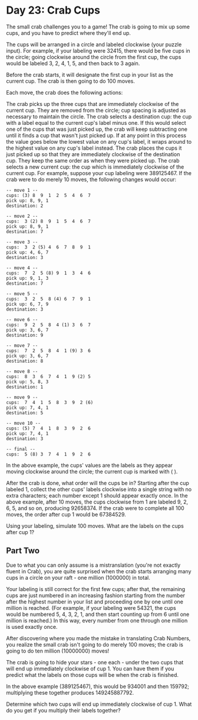 # Day 23: Crab Cups
The small crab challenges you to a game! The crab is going to mix up some cups, and you have to predict
where they'll end up.

The cups will be arranged in a circle and labeled clockwise (your puzzle input). For example, if your
labeling were 32415, there would be five cups in the circle; going clockwise around the circle from
the first cup, the cups would be labeled 3, 2, 4, 1, 5, and then back to 3 again.

Before the crab starts, it will designate the first cup in your list as the current cup. The crab is
then going to do 100 moves.

Each move, the crab does the following actions:

The crab picks up the three cups that are immediately clockwise of the current cup. They are removed
from the circle; cup spacing is adjusted as necessary to maintain the circle.
The crab selects a destination cup: the cup with a label equal to the current cup's label minus one.
If this would select one of the cups that was just picked up, the crab will keep subtracting one until
it finds a cup that wasn't just picked up. If at any point in this process the value goes below
the lowest value on any cup's label, it wraps around to the highest value on any cup's label instead.
The crab places the cups it just picked up so that they are immediately clockwise
of the destination cup. They keep the same order as when they were picked up.
The crab selects a new current cup: the cup which is immediately clockwise of the current cup.
For example, suppose your cup labeling were 389125467. If the crab were to do merely 10 moves,
the following changes would occur:

```
-- move 1 --
cups: (3) 8  9  1  2  5  4  6  7 
pick up: 8, 9, 1
destination: 2

-- move 2 --
cups:  3 (2) 8  9  1  5  4  6  7 
pick up: 8, 9, 1
destination: 7

-- move 3 --
cups:  3  2 (5) 4  6  7  8  9  1 
pick up: 4, 6, 7
destination: 3

-- move 4 --
cups:  7  2  5 (8) 9  1  3  4  6 
pick up: 9, 1, 3
destination: 7

-- move 5 --
cups:  3  2  5  8 (4) 6  7  9  1 
pick up: 6, 7, 9
destination: 3

-- move 6 --
cups:  9  2  5  8  4 (1) 3  6  7 
pick up: 3, 6, 7
destination: 9

-- move 7 --
cups:  7  2  5  8  4  1 (9) 3  6 
pick up: 3, 6, 7
destination: 8

-- move 8 --
cups:  8  3  6  7  4  1  9 (2) 5 
pick up: 5, 8, 3
destination: 1

-- move 9 --
cups:  7  4  1  5  8  3  9  2 (6)
pick up: 7, 4, 1
destination: 5

-- move 10 --
cups: (5) 7  4  1  8  3  9  2  6 
pick up: 7, 4, 1
destination: 3

-- final --
cups:  5 (8) 3  7  4  1  9  2  6 
```

In the above example, the cups' values are the labels as they appear moving clockwise around the circle;
the current cup is marked with ( ).

After the crab is done, what order will the cups be in? Starting after the cup labeled 1,
collect the other cups' labels clockwise into a single string with no extra characters;
each number except 1 should appear exactly once. In the above example, after 10 moves,
the cups clockwise from 1 are labeled 9, 2, 6, 5, and so on, producing 92658374.
If the crab were to complete all 100 moves, the order after cup 1 would be 67384529.

Using your labeling, simulate 100 moves. What are the labels on the cups after cup 1?

## Part Two
Due to what you can only assume is a mistranslation (you're not exactly fluent in Crab), you are quite
surprised when the crab starts arranging many cups in a circle on your raft - one million (1000000) in total.

Your labeling is still correct for the first few cups; after that, the remaining cups are just numbered
in an increasing fashion starting from the number after the highest number in your list and proceeding
one by one until one million is reached. (For example, if your labeling were 54321, the cups would be
numbered 5, 4, 3, 2, 1, and then start counting up from 6 until one million is reached.) In this way,
every number from one through one million is used exactly once.

After discovering where you made the mistake in translating Crab Numbers, you realize the small crab
isn't going to do merely 100 moves; the crab is going to do ten million (10000000) moves!

The crab is going to hide your stars - one each - under the two cups that will end up immediately
clockwise of cup 1. You can have them if you predict what the labels on those cups will be when
the crab is finished.

In the above example (389125467), this would be 934001 and then 159792; multiplying these together
produces 149245887792.

Determine which two cups will end up immediately clockwise of cup 1. What do you get if you multiply
their labels together?
